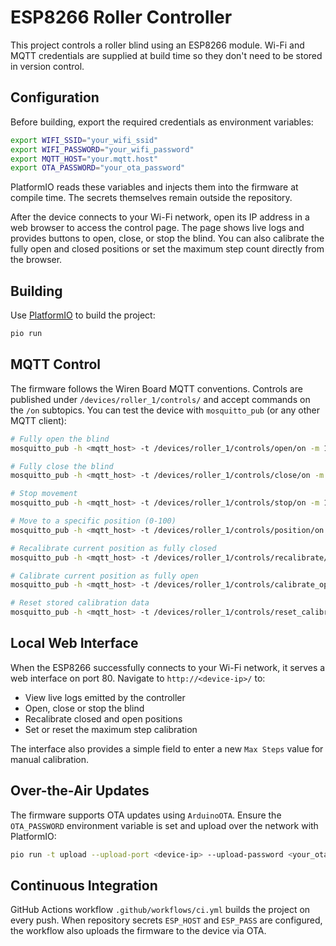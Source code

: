 # ESP8266 Roller Controller

This project controls a roller blind using an ESP8266 module. Wi-Fi and MQTT
credentials are supplied at build time so they don't need to be stored in
version control.

## Configuration

Before building, export the required credentials as environment variables:

```bash
export WIFI_SSID="your_wifi_ssid"
export WIFI_PASSWORD="your_wifi_password"
export MQTT_HOST="your.mqtt.host"
export OTA_PASSWORD="your_ota_password"
```

PlatformIO reads these variables and injects them into the firmware at compile
time. The secrets themselves remain outside the repository.

After the device connects to your Wi-Fi network, open its IP address in a web
browser to access the control page. The page shows live logs and provides
buttons to open, close, or stop the blind. You can also calibrate the fully
open and closed positions or set the maximum step count directly from the
browser.

## Building

Use [PlatformIO](https://platformio.org/) to build the project:

```bash
pio run
```

## MQTT Control

The firmware follows the Wiren Board MQTT conventions. Controls are published
under `/devices/roller_1/controls/` and accept commands on the `/on` subtopics.
You can test the device with `mosquitto_pub` (or any other MQTT client):

```bash
# Fully open the blind
mosquitto_pub -h <mqtt_host> -t /devices/roller_1/controls/open/on -m 1

# Fully close the blind
mosquitto_pub -h <mqtt_host> -t /devices/roller_1/controls/close/on -m 1

# Stop movement
mosquitto_pub -h <mqtt_host> -t /devices/roller_1/controls/stop/on -m 1

# Move to a specific position (0-100)
mosquitto_pub -h <mqtt_host> -t /devices/roller_1/controls/position/on -m 50

# Recalibrate current position as fully closed
mosquitto_pub -h <mqtt_host> -t /devices/roller_1/controls/recalibrate/on -m 1

# Calibrate current position as fully open
mosquitto_pub -h <mqtt_host> -t /devices/roller_1/controls/calibrate_open/on -m 1

# Reset stored calibration data
mosquitto_pub -h <mqtt_host> -t /devices/roller_1/controls/reset_calibration/on -m 1
```

## Local Web Interface

When the ESP8266 successfully connects to your Wi-Fi network, it serves a web
interface on port 80. Navigate to `http://<device-ip>/` to:

- View live logs emitted by the controller
- Open, close or stop the blind
- Recalibrate closed and open positions
- Set or reset the maximum step calibration

The interface also provides a simple field to enter a new `Max Steps` value for
manual calibration.

## Over-the-Air Updates

The firmware supports OTA updates using `ArduinoOTA`. Ensure the `OTA_PASSWORD`
environment variable is set and upload over the network with PlatformIO:

```bash
pio run -t upload --upload-port <device-ip> --upload-password <your_ota_password>
```

## Continuous Integration

GitHub Actions workflow `.github/workflows/ci.yml` builds the project on every
push. When repository secrets `ESP_HOST` and `ESP_PASS` are configured, the
workflow also uploads the firmware to the device via OTA.
